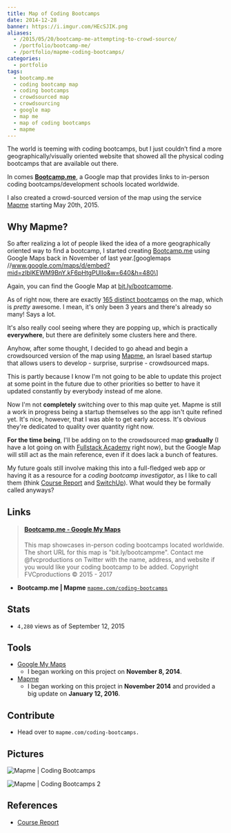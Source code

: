 ```yaml
---
title: Map of Coding Bootcamps
date: 2014-12-28
banner: https://i.imgur.com/HEcSJIK.png
aliases:
  - /2015/05/20/bootcamp-me-attempting-to-crowd-source/
  - /portfolio/bootcamp-me/
  - /portfolio/mapme-coding-bootcamps/
categories:
  - portfolio
tags:
  - bootcamp.me
  - coding bootcamp map
  - coding bootcamps
  - crowdsourced map
  - crowdsourcing
  - google map
  - map me
  - map of coding bootcamps
  - mapme
---
```


The world is teeming with coding bootcamps, but I just couldn’t find a more geographically/visually oriented website that showed all the physical coding bootcamps that are available out there.

In comes [**Bootcamp.me**](https://bit.ly/bootcampme 'Bootcamp.me'), a Google map that provides links to in-person coding bootcamps/development schools located worldwide.

I also created a crowd-sourced version of the map using the service [Mapme](https://mapme.com/ 'Mapme') starting May 20th, 2015.

## Why Mapme?

So after realizing a lot of people liked the idea of a more geographically oriented way to find a bootcamp, I started creating [Bootcamp.me](https://bit.ly/bootcampme 'Bootcamp.me') using Google Maps back in November of last year.\[googlemaps //www.google.com/maps/d/embed?mid=zIblKEWM9BnY.kF6pHtgPUlIo&w=640&h=480\]

Again, you can find the Google Map at [bit.ly/bootcampme](https://bit.ly/bootcampme 'Bootcamp.me').

As of right now, there are exactly [165 distinct bootcamps](https://bit.ly/bootcamps-to-add 'Bootcamp Directory') on the map, which is _pretty_ awesome. I mean, it's only been 3 years and there's already so many! Says a lot.

It's also really cool seeing where they are popping up, which is practically **everywhere**, but there are definitely some clusters here and there.

Anyhow, after some thought, I decided to go ahead and begin a crowdsourced version of the map using [Mapme](https://mapme.com 'Map.me'), an Israel based startup that allows users to develop - surprise, surprise - crowdsourced maps.

This is partly because I know I'm not going to be able to update this project at some point in the future due to other priorities so better to have it updated constantly by everybody instead of me alone.

Now I'm not **completely** switching over to this map quite yet. Mapme is still a work in progress being a startup themselves so the app isn't quite refined yet. It's nice, however, that I was able to get early access. It's obvious they're dedicated to quality over quantity right now.

**For the time being**, I'll be adding on to the crowdsourced map **gradually** (I have a lot going on with [Fullstack Academy](https://fullstackacademy.com 'Fullstack Academy') right now), but the Google Map will still act as the main reference, even if it does lack a bunch of features.

My future goals still involve making this into a full-fledged web app or having it as a resource for a _coding bootcamp investigator_, as I like to call them (think [Course Report](https://www.coursereport.com/ 'Course Report') and [SwitchUp](https://switchup.org 'SwitchUp')). What would they be formally called anyways?

## Links

<blockquote class="embedly-card"><h4><a href="http://bit.ly/bootcampme">Bootcamp.me - Google My Maps</a></h4><p>This map showcases in-person coding bootcamps located worldwide. The short URL for this map is "bit.ly/bootcampme". Contact me @fvcproductions on Twitter with the name, address, and website if you would like your coding bootcamp to be added. Copyright FVCproductions © 2015 - 2017</p></blockquote>
<script async src="//cdn.embedly.com/widgets/platform.js" charset="UTF-8"></script>

- **Bootcamp.me | Mapme** [`mapme.com/coding-bootcamps`](https://mapme.com/coding-bootcamps 'Bootcamp.me - Mapme')

## Stats

- `4,280` views as of September 12, 2015

## Tools

- [Google My Maps](https://www.google.com/maps/d/splash?app=mp 'Google MyMaps')
  - I began working on this project on **November 8, 2014**.
- [Mapme](https://mapme.com/ 'Mapme')
  - I began working on this project in **November 2014** and provided a big update on **January 12, 2016**.

## Contribute

- Head over to `mapme.com/coding-bootcamps.`

## Pictures

![Mapme | Coding Bootcamps](https://i.imgur.com/SR7yuSg.png)

![Mapme | Coding Bootcamps 2](https://fvcproductions.files.wordpress.com/2015/05/codingbootcamps.png)

## References

- [Course Report](https://coursereport.com 'Course Report')
